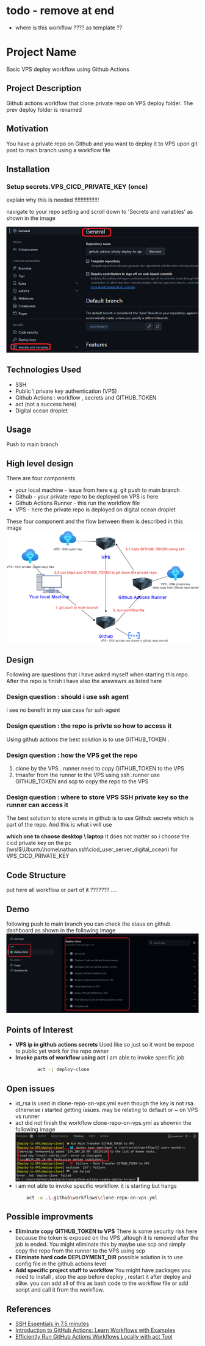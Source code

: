 <h1>todo - remove at end</h1>
<ul>
<li>where is this workflow ???? as template ?? </li>
</ul>


<h1>Project Name</h1>
Basic VPS deploy workflow using Github Actions

<h2>Project Description</h2>
Github actions workflow that clone private repo on VPS deploy folder. The prev deploy folder is renamed  

<h2>Motivation</h2>
You have a private repo on Github and you want to deploy it to VPS upon git post to main branch using a workflow file

<h2>Installation</h2>


<h3>Setup secrets.VPS_CICD_PRIVATE_KEY (once)</h3>
explain why this is needed !!!!!!!!!!!!!!!!

navigate to your repo setting and scroll down to 'Secrets and variables' as shown in the image

<img src='./figs/setting-secrets.png'>



<h2>Technologies Used</h2>
<ul>
<li>SSH</li>
<li>Public \ private key authentication (VPS)</li>
<li>Github Actions : workflow , secrets and GITHUB_TOKEN</li>
<li>act (not a success here)</li>
<li>Digital ocean droplet</li>
</ul>


<h2>Usage</h2>
Push to main branch


<h2>High level design</h2>
There are four components
<ul>
<li>your local machine - issue from here e.g. git push to main branch</li>
<li>Github - your private repo to be deployed on VPS is here</li>
<li>Github Actions Runner - this run the workflow file</li>
<li>VPS - here the private repo is deployed on digital ocean droplet</li>
</ul>

These four component and the flow between them is described in this image
<img src='./figs/high-level-schema.png'/>

<h2>Design</h2>

Following are questions that i have asked myself when starting this repo. After the repo is finish i have also the answewrs as listed here

<h3>Design question : should i use ssh agent</h3>
i see no benefit in my use case for ssh-agent

<h3>Design question : the repo is privte so how to access it</h3>
Using github actions the best solution is to use GITHUB_TOKEN .

<h3>Design question : how the VPS get the repo</h3>

<ol>
<li>clone by the VPS . runner need to copy GITHUB_TOKEN to the VPS</li>
<li>trnasfer from the runner to the VPS using ssh .runner use GITHUB_TOKEN and scp to copy the repo to the VPS</li>
</ol>



<h3>Design question : where to store VPS SSH private key so the runner can access it </h3>
The best solution to store screts in github is to use Github secrets which is part of the repo. And this is what i will use

<strong>which one to choose desktop \ laptop</strong>
It does not matter so i choose the cicd private key on the pc (\\wsl$\Ubuntu\home\nathan\.ssh\cicd_user_server_digital_ocean) for VPS_CICD_PRIVATE_KEY 

<h2>Code Structure</h2>
put here all workflow or part of it ???????
....

<h2>Demo</h2>
following push to main branch you can check the staus on github dashboard as shown in the following image

<img src='./figs/deploy-clone-success.png'/>

<h2>Points of Interest</h2>
<ul>
<li><strong>VPS ip in github actions secrets</strong>
Used like so just so it wont be expose to public yet work for the repo owner
</li>

<li><strong>Invoke parts of workflow using act</strong>
I am able to invoke specific job

```bash
        act -j deploy-clone
```

</li>
   
</ul>

<h2>Open issues</h2>
<ul>
<li>id_rsa is used in clone-repo-on-vps.yml even though the key is not rsa. otherwise i started getting issues. may be relating to default or ~ on VPS vs runner</li>
 <li>act did not finish the workflow clone-repo-on-vps.yml as shownin the following image
 
 <img src='./figs/act-fails.png'/>

 </li>
 <li>i am not able to invoke specific workflow. it is starting but hangs

```bash
    act -w .\.github\workflows\clone-repo-on-vps.yml
```   
</li>
</ul>

<h2>Possible improvments</h2>
<ul>
<li><strong>Eliminate copy GITHUB_TOKEN to VPS</strong>
There is some security risk here because the token is exposed on the VPS ,altough it is removed after the job is ended. You might eliminate this by maybe use scp and simply copy the repo from the runner to the VPS using scp 
</li>
<li><strong>Eliminate hard code DEPLOYMENT_DIR</strong>
possible solution is to use config file in the github actions level
</li>
<li><strong>Add specific project stuff to workflow</strong>
You might have packages you need to install , stop the app before deploy , restart it after deploy and alike. you can add all of this as bash code to the workflow file or add script and call it from the workflow. 
</li>
</ul>

<h2>References</h2>
<ul>
    <li><a href='https://www.youtube.com/watch?v=R48-UaZ4q1k'>SSH Essentials in 7.5 minutes </a></li>
    <li><a href='https://youtu.be/x239z6DdE0A?si=Di81DK0RrphVxkmZ'>Introduction to GitHub Actions: Learn Workflows with Examples</a></li>
    <li><a href='https://youtu.be/Mir-uLSQmwA?si=IYPgxQBjJOLtvGod'>Efficiently Run GitHub Actions Workflows Locally with act Tool </a></li>
</ul>
